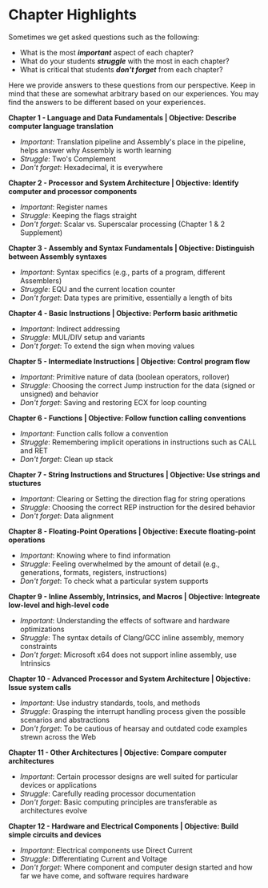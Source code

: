 # Chapter Highlights

Sometimes we get asked questions such as the following:

- What is the most ***important*** aspect of each chapter?
- What do your students ***struggle*** with the most in each chapter?
- What is critical that students ***don't forget*** from each chapter?

Here we provide answers to these questions from our perspective. Keep in mind that these are somewhat arbitrary based on our experiences. You may find the answers to be different based on your experiences.


**Chapter 1 - Language and Data Fundamentals | Objective: Describe computer language translation**

- *Important*: Translation pipeline and Assembly's place in the pipeline, helps answer why Assembly is worth learning
- *Struggle*: Two's Complement
- *Don't forget*: Hexadecimal, it is everywhere

**Chapter 2 - Processor and System Architecture | Objective: Identify computer and processor components**

- *Important*: Register names
- *Struggle*: Keeping the flags straight
- *Don't forget*: Scalar vs. Superscalar processing (Chapter 1 & 2 Supplement)

**Chapter 3 - Assembly and Syntax Fundamentals | Objective: Distinguish between Assembly syntaxes**

- *Important*: Syntax specifics (e.g., parts of a program, different Assemblers)
- *Struggle*: EQU and the current location counter
- *Don't forget*: Data types are primitive, essentially a length of bits

**Chapter 4 - Basic Instructions | Objective: Perform basic arithmetic**

- *Important*: Indirect addressing
- *Struggle*: MUL/DIV setup and variants
- *Don't forget*: To extend the sign when moving values

**Chapter 5 - Intermediate Instructions | Objective: Control program flow**

- *Important*: Primitive nature of data (boolean operators, rollover)
- *Struggle*: Choosing the correct Jump instruction for the data (signed or unsigned) and behavior
- *Don't forget*: Saving and restoring ECX for loop counting

**Chapter 6 - Functions | Objective: Follow function calling conventions**

- *Important*: Function calls follow a convention
- *Struggle*: Remembering implicit operations in instructions such as CALL and RET
- *Don't forget*: Clean up stack

**Chapter 7 - String Instructions and Structures | Objective: Use strings and stuctures**

- *Important*: Clearing or Setting the direction flag for string operations
- *Struggle*: Choosing the correct REP instruction for the desired behavior
- *Don't forget*: Data alignment

**Chapter 8 - Floating-Point Operations | Objective: Execute floating-point operations**

- *Important*: Knowing where to find information
- *Struggle*: Feeling overwhelmed by the amount of detail (e.g., generations, formats, registers, instructions)
- *Don't forget*: To check what a particular system supports

**Chapter 9 - Inline Assembly, Intrinsics, and Macros | Objective: Integreate low-level and high-level code**

- *Important*: Understanding the effects of software and hardware optimizations
- *Struggle*: The syntax details of Clang/GCC inline assembly, memory constraints
- *Don't forget*: Microsoft x64 does not support inline assembly, use Intrinsics

**Chapter 10 - Advanced Processor and System Architecture | Objective: Issue system calls**

- *Important*: Use industry standards, tools, and methods
- *Struggle*: Grasping the interrupt handling process given the possible scenarios and abstractions
- *Don't forget*: To be cautious of hearsay and outdated code examples strewn across the Web

**Chapter 11 - Other Architectures | Objective: Compare computer architectures**

- *Important*: Certain processor designs are well suited for particular devices or applications
- *Struggle*: Carefully reading processor documentation
- *Don't forget*: Basic computing principles are transferable as architectures evolve

**Chapter 12 - Hardware and Electrical Components | Objective: Build simple circuits and devices**

- *Important*: Electrical components use Direct Current
- *Struggle*: Differentiating Current and Voltage
- *Don't forget*: Where component and computer design started and how far we have come, and software requires hardware
